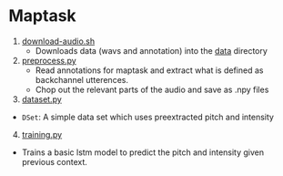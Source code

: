 # Maptask

1. [download-audio.sh](download-audio.sh)
    - Downloads data (wavs and annotation) into the [data](data/) directory
2. [preprocess.py](preprocess.py)
    - Read annotations for maptask and extract what is defined as backchannel utterences.
    - Chop out the relevant parts of the audio and save as .npy files
3. [dataset.py](dataset.py)
  - `DSet`: A simple data set which uses preextracted pitch and intensity
4. [training.py](training.py)
  - Trains a basic lstm model to predict the pitch and intensity given previous context.

